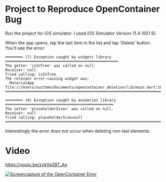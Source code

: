 # Project to Reproduce OpenContainer Bug

Run the project for iOS simulator. I used iOS Simulator Version 11.4 (921.9).

When the app opens, tap the last item in the list and tap 'Delete' button.
You'll see the error:

```
════════ (7) Exception caught by widgets library ═══════════════════════════════════════════════════
The getter 'isInTree' was called on null.
Receiver: null
Tried calling: isInTree
The relevant error-causing widget was: 
  MaterialApp file:///Users/suztomo/Documents/opencontainer_deletion/lib/main.dart:10:12
════════════════════════════════════════════════════════════════════════════════════════════════════

════════ (8) Exception caught by animation library ═════════════════════════════════════════════════
The setter 'placeholderSize=' was called on null.
Receiver: null
Tried calling: placeholderSize=null
════════════════════════════════════════════════════════════════════════════════════════════════════
```

Interestingly the error does not occur when deleting non-last elements.

# Video

https://youtu.be/zykVq2BT_Ao 

[![Screencapture of the OpenContainer Error](https://img.youtube.com/vi/zykVq2BT_Ao/0.jpg)](https://www.youtube.com/watch?v=zykVq2BT_Ao)
